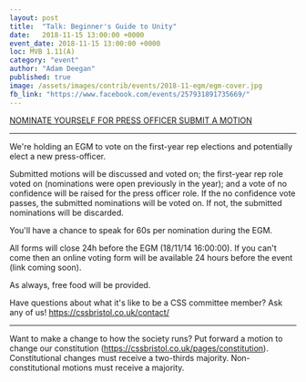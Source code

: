 ```yaml
---
layout: post
title:  "Talk: Beginner's Guide to Unity"
date:   2018-11-15 13:00:00 +0000
event_date: 2018-11-15 13:00:00 +0000
loc: MVB 1.11(A)
category: "event"
author: "Adam Deegan"
published: true
image: /assets/images/contrib/events/2018-11-egm/egm-cover.jpg
fb_link: "https://www.facebook.com/events/257931891735669/"
---
```


<a class="btn btn--dark" href="https://goo.gl/forms/JRR7sa1HsEsUpyZG2">
  NOMINATE YOURSELF FOR PRESS OFFICER
</a>

<a class="btn btn--dark" href="https://goo.gl/forms/GRU0la0wE71QHGIk2">
  SUBMIT A MOTION
</a>

---

We're holding an EGM to vote on the first-year rep elections and potentially elect a new press-officer.

Submitted motions will be discussed and voted on; the first-year rep role voted on (nominations were open previously in the year); and a vote of no confidence will be raised for the press officer role.
If the no confidence vote passes, the submitted nominations will be voted on. If not, the submitted nominations will be discarded.

You'll have a chance to speak for 60s per nomination during the EGM.

All forms will close 24h before the EGM (18/11/14 16:00:00).
If you can't come then an online voting form will be available 24 hours before the event (link coming soon).

As always, free food will be provided.

Have questions about what it's like to be a CSS committee member? Ask any of us! https://cssbristol.co.uk/contact/

---

Want to make a change to how the society runs? Put forward a motion to change our constitution (https://cssbristol.co.uk/pages/constitution). Constitutional changes must receive a two-thirds majority. Non-constitutional motions must receive a majority.